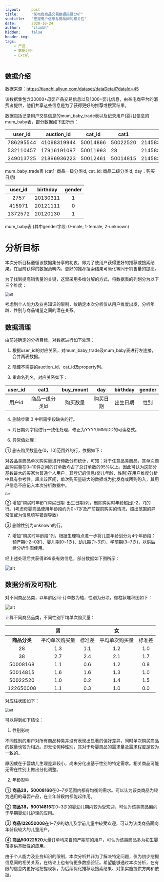 ```yaml
---
layout:     post
title:      "某电商商品交易数据简易分析"
subtitle:   "把握用户信息与商品间的相关性"
date:       2020-10-24
author:     "zlinbh"
hidden:		false
header-img: 
tags:
    - 产品
    - 数据分析
    - Excel
---
```


## 数据介绍

数据来源：<https://tianchi.aliyun.com/dataset/dataDetail?dataId=45>  

该数据集包含30000+母婴产品交易信息以及1000+婴儿信息，由某电商平台的消费者提供，他们共享这些信息是为了获得更好的推荐或搜索结果。

数据包括记录用户交易信息的mum_baby_trade表以及记录用户(婴儿)信息的mum_baby表，部分数据如下图所示：

|  user_id  | auction_id  |  cat_id  | cat1     | property            | buy_mount | day      |
| :-------: | ----------- | :------: | -------- | ------------------- | --------- | -------- |
| 786295544 | 41098319944 | 50014866 | 50022520 | 21458:86755362      | 2         | 20140919 |
| 532110457 | 17916191097 | 50011993 | 28       | 21458:11399317      | 1         | 20131011 |
| 249013725 | 21896936223 | 50012461 | 50014815 | 21458:30992;1628665 | 1         | 20131011 |

mum_baby_trade表 (cat1: 商品一级分类id, cat_id: 商品二级分类id, day：购买日期)

| user_id | birthday | gender |
| :-----: | :------: | :----: |
|  2757   | 20130311 |   1    |
| 415971  | 20121111 |   0    |
| 1372572 | 20120130 |   1    |

mum_baby表 (其中gender字段: 0-male, 1-female, 2-unknown)

# 分析目标

本次分析目标遵循该数据集分享的初衷，即为了使用户获得更好的推荐或搜索结果。在目前获得的数据范畴内，更好的推荐搜索结果可简化等同于销售量的提高。

为了找到提高销售量的关键，这里采用多维分解的方式，将数据表的列划分为以下三个维度：

<img src="http://qiwjidhsu.hn-bkt.clouddn.com/1024_3.jpg" alt="alt" style="zoom:80%;" />

考虑到个人能力及业务知识的限制，故确定本次分析仅从用户维度出发，分析年龄、性别与商品销量之间的潜在关系。

## 数据清理

由前述确定的分析目标，对数据进行如下处理：

1) 根据user_id的对应关系，对mum_baby_trade及mum_baby表进行左连接，合并两表数据。

2) 隐藏不需要的auction_id、cat_id及property列。

3) 重命名列名，对应关系如下：

| user_id |      cat1      | buy_mount |   day    | birthday | gender |
| :-----: | :------------: | :-------: | :------: | :------: | :----: |
| 用户id  | 商品一级分类id | 购买数量  | 购买日期 | 出生日期 |  性别  |

4) 删除步骤 3 中所需字段缺失的行。

5) 对日期列字段进行一致化处理，修正为YYYY/MM/DD的可读格式。

6) 异常值处理：

① 删去购买数量在(0，10]范围外的行，依据如下：

对各品类商品单次购买量进行频数分布统计，可知：对于任意品类商品，其单次商品购买量在0~10件之间的订单数均占了总订单数的95%以上。因此可认为这部分基数最大的买家为普通个人用户，其登记的信息(婴儿年龄、性别)在用户维度分析中具有参考性。超出该区间，单次购买量较大的数据或为批发商或团购购入，其用户信息不应记入本次分析数据中。

<img src="http://qiwjidhsu.hn-bkt.clouddn.com/1024_5.2.jpg" alt="alt" style="zoom: 50%;" /> 

② 增加“购买时年龄”(购买日期-出生日期)列，删除购买时年龄超出[-2，7]的行。(考虑母婴商品使用年龄段约为0~7岁及产前提前购买的情况，超出范围的异常值或为信息填写错误导致)

③ 删除性别为unknown的行。

7) 增加“购买时年龄段”列，根据生理特点进一步将儿童年龄划分为4个年龄段：预产期(-2~0岁)、婴儿期(0~1岁)、幼儿期(1~3岁)、学前期(3~7岁)，以供后续分析作图使用。

经上述处理后共获得899条有效信息，部分数据如下图所示：

<img src="http://qiwjidhsu.hn-bkt.clouddn.com/1024_6.jpg" alt="alt"  />

## 数据分析及可视化

对不同商品品类，以年龄区间-订单数为轴，性别为分项，做柱状堆积图如下：

![alt](http://qiwjidhsu.hn-bkt.clouddn.com/1024_7.jpg)

计算不同商品品类，不同性别平均单次购买量：

|              |       男       |        |       女       |        |
| :----------: | :------------: | :----: | :------------: | :----: |
| **商品分类** | 平均单次购买量 | 标准差 | 平均单次购买量 | 标准差 |
|      28      |      1.3       |  1.1   |      1.2       |  1.0   |
|      38      |      2.7       |  2.4   |      2.1       |  1.7   |
|   50008168   |      1.1       |  0.6   |      1.2       |  0.8   |
|   50014815   |      1.6       |  1.6   |      1.3       |  1.0   |
|   50022520   |      1.0       |  0.2   |      1.4       |  1.5   |
|  122650008   |      1.1       |  0.3   |      1.0       |  0.0   |

对应柱状图如下：

<img src="http://qiwjidhsu.hn-bkt.clouddn.com/1024_9.jpg" alt="alt" style="zoom:80%;" />

可以得到如下结论：

1) 性别影响

不同性别的用户对所有商品种类并没有表现出显著的偏好差异，同时单次购买商品的数量也较为相近。即无论何种性别，其对于母婴商品的需求量及需求程度是较为一致的。

原因或在于婴幼儿生理差异较小，尚未分化出基于性别的特定需求。相关商品可能无需在性别上做出分化调整。

2) 年龄影响

① **商品28，50008168**在0~7岁范围内都有均衡的需求。可以认为该类商品为较为通用的母婴产品，在全年龄段内都能起作用。

② **商品38，50014815**在0~3岁的婴幼儿期内较为受欢迎，可认为该类商品偏向于早期婴幼儿护理的应用。

③ **商品122650008**在1~7岁的幼儿及学前儿童中较受欢迎，可认为该类商品面向年龄段较大的儿童用户。

④ **商品50022520**大量订单均来自预产期前的用户，可认为该类商品多为初生婴孩提供基础性的应用。

由于个人能力及业务知识的限制，本次分析并非为了解决特定问题，仅为初步挖掘信息间的相关关系，在结论上也有待更多数据验证。希望能够通过本次分析，在有限的信息内更好地把握现状，为后续优化推荐及搜索结果、对策实施提供方向和依据。